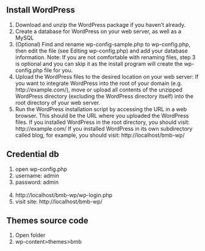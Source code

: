 <h2>Install WordPress</h2>
<p>
    <ol>
        <li>Download and unzip the WordPress package if you haven’t already.</li>
        <li>Create a database for WordPress on your web server, as well as a MySQL </li>
        <li>(Optional) Find and rename wp-config-sample.php to wp-config.php, then edit the file (see Editing wp-config.php) and add your database information.
            Note: If you are not comfortable with renaming files, step 3 is optional and you can skip it as the install program will create the wp-config.php file for you.</li>
        <li>Upload the WordPress files to the desired location on your web server:
            If you want to integrate WordPress into the root of your domain (e.g. http://example.com/), move or upload all contents of the unzipped WordPress directory (excluding the WordPress directory itself) into the root directory of your web server.</li>    
        <li>Run the WordPress installation script by accessing the URL in a web browser. This should be the URL where you uploaded the WordPress files.
            If you installed WordPress in the root directory, you should visit: http://example.com/
            If you installed WordPress in its own subdirectory called blog, for example, you should visit: http://localhost/bmb-wp/</li>    
      </ol> 
</p>

<h2>Credential db</h2>
<p>
    <ol>
        <li>open wp-config.php</li>
        <li>username: admin</li>
        <li>password: admin</li><br>
        <li>http://localhost/bmb-wp/wp-login.php</li>
        <li>visit site: http://localhost/bmb-wp/</li>
    </ol> 
</p>
    <h2>Themes source code </h2>
<p>
    <ol>
        <li>Open folder</li>
        <li>wp-content>themes>bmb</li>
    </ol> 

</p>